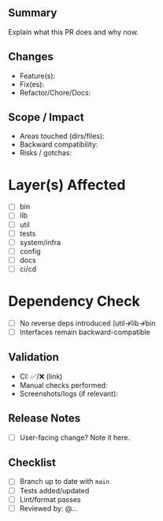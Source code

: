## Summary
Explain what this PR does and why now.

## Changes
- Feature(s):
- Fix(es):
- Refactor/Chore/Docs:

## Scope / Impact
- Areas touched (dirs/files):
- Backward compatibility:
- Risks / gotchas:

# Layer(s) Affected
- [ ] bin
- [ ] lib
- [ ] util
- [ ] tests
- [ ] system/infra
- [ ] config
- [ ] docs
- [ ] ci/cd

# Dependency Check
- [ ] No reverse deps introduced (util↛lib↛bin
- [ ] Interfaces remain backward-compatible

## Validation
- CI: ✅/❌ (link)
- Manual checks performed:
- Screenshots/logs (if relevant):

## Release Notes
- [ ] User-facing change? Note it here.

## Checklist
- [ ] Branch up to date with `main`
- [ ] Tests added/updated
- [ ] Lint/format passes
- [ ] Reviewed by: @…
